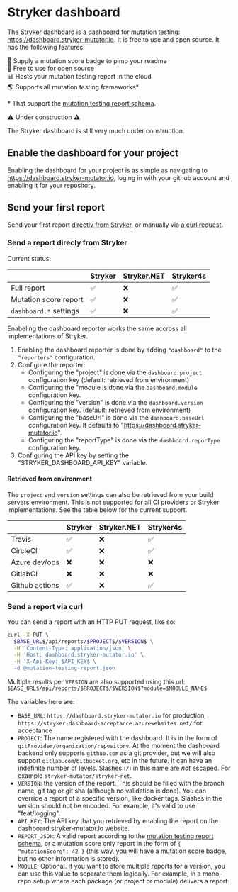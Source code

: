 # Stryker dashboard

The Stryker dashboard is a dashboard for mutation testing: https://dashboard.stryker-mutator.io. It is free to use and open source. It has the following features:

🥇 Supply a mutation score badge to pimp your readme  
🤑 Free to use for open source  
📊 Hosts your mutation testing report in the cloud  
🌎 Supports all mutation testing frameworks*

\* That support the [mutation testing report schema](https://github.com/stryker-mutator/mutation-testing-elements/tree/master/packages/mutation-testing-report-schema).

⚠ Under construction ⚠

The Stryker dashboard is still very much under construction.

## Enable the dashboard for your project

Enabling the dashboard for your project is as simple as navigating to https://dashboard.stryker-mutator.io, loging in with your github account and enabling it for your repository.

## Send your first report

Send your first report [directly from Stryker](#send-a-report-direcly-from-Stryker), or manually via [a curl request](#send-a-report-via-curl).

### Send a report direcly from Stryker

Current status:

| | Stryker | Stryker.NET | Stryker4s |
|-|-|-|-|
| Full report | ✅|❌|✅|
| Mutation score report | ✅ |❌|✅|
| `dashboard.*` settings | ✅|❌|✅|

Enabeling the dashboard reporter works the same accross all implementations of Stryker.

1. Enabling the dashboard reporter is done by adding `"dashboard"` to the `"reporters"` configuration.
2. Configure the reporter:
   * Configuring the "project" is done via the `dashboard.project` configuration key (default: retrieved from environment)
   * Configuring the "module is done via the `dashboard.module` configuration key. 
   * Configuring the "version" is done via the `dashboard.version` configuration key. (default: retrieved from environment)
   * Configuring the "baseUrl" is done via the `dashboard.baseUrl` configuration key. It defaults to "https://dashboard.stryker-mutator.io".
   * Configuring the "reportType" is done via the `dashboard.reporType` configuration key.
3. Configuring the API key by setting the "STRYKER_DASHBOARD_API_KEY" variable.

#### Retrieved from environment

The `project` and `version` settings can also be retrieved from your build servers environment. This is not supported for all CI providers or Stryker implementations. See the table below for the current support.

| | Stryker | Stryker.NET | Stryker4s |
|-|-|-|-|
| Travis | ✅ |❌|✅|
| CircleCI | ✅ |❌|✅|
| Azure dev/ops | ❌ |❌|❌|
| GitlabCI | ❌ |❌|❌|
| Github actions | ✅ |❌|✅|

### Send a report via curl

You can send a report with an HTTP PUT request, like so:

```sh
curl -X PUT \
  $BASE_URL$/api/reports/$PROJECT$/$VERSION$ \
  -H 'Content-Type: application/json' \
  -H 'Host: dashboard.stryker-mutator.io' \
  -H 'X-Api-Key: $API_KEY$ \
  -d @mutation-testing-report.json
```

Multiple results per `VERSION` are also supported using this url: `$BASE_URL$/api/reports/$PROJECT$/$VERSION$?module=$MODULE_NAME$`

The variables here are:
* `BASE_URL`: `https://dashboard.stryker-mutator.io` for production, `https://stryker-dashboard-acceptance.azurewebsites.net/` for acceptance
* `PROJECT`: The name registered with the dashboard. It is in the form of `gitProvider/organization/repository`. At the moment the dashboard backend only supports `github.com` as a git provider, but we will also support `gitlab.com`/`bitbucket.org`, etc in the future. It can have an indefinite number of levels. Slashes (`/`) in this name are _not_ escaped.  For example `stryker-mutator/stryker-net`.
* `VERSION`: the version of the report. This should be filled with the branch name, git tag or git sha (although no validation is done). You can override a report of a specific version, like docker tags. Slashes in the version should not be encoded. For example, it's valid to use "feat/logging". 
* `API_KEY`: The API key that you retrieved by enabling the report on the dashboard.stryker-mutator.io website.
* `REPORT_JSON`: A valid report according to the [mutation testing report schema](https://github.com/stryker-mutator/mutation-testing-elements/tree/master/packages/mutation-testing-report-schema), or a mutation score only report in the form of `{ "mutationScore": 42 }` (this way, you will have a mutation score badge, but no other information is stored).
* `MODULE`: Optional. If you want to store multiple reports for a version, you can use this value to separate them logically. For example, in a mono-repo setup where each package (or project or module) delivers a report.

